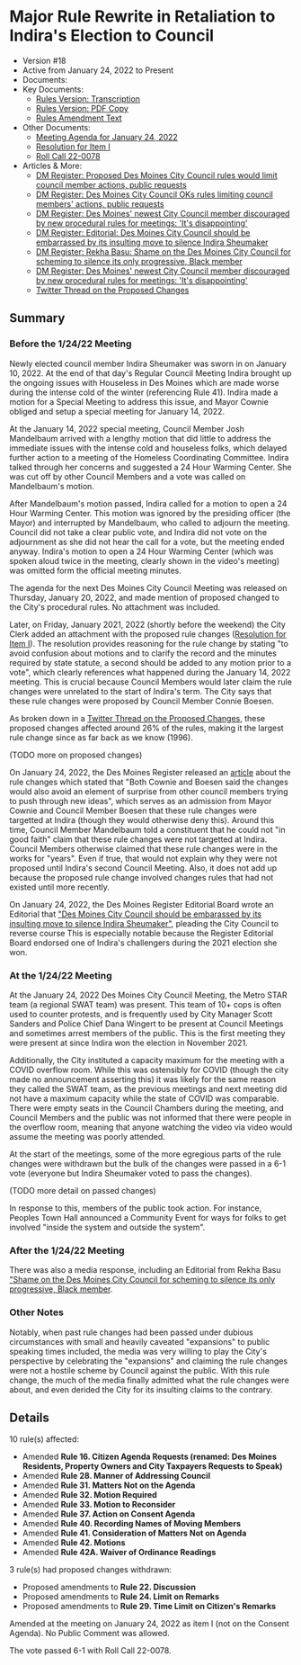# Major Rule Rewrite in Retaliation to Indira's Election to Council

- Version #18
- Active from January 24, 2022 to Present
- Documents:
- Key Documents:
    - [Rules Version: Transcription](#/view/rules-archive~2022_01_24~transcription)
    - [Rules Version: PDF Copy](assets/rules-archive/2022_01_24/copy.pdf)
    - [Rules Amendment Text](#/view/rules-archive~2022_01_24~amendment)
- Other Documents:
    - [Meeting Agenda for January 24, 2022](assets/rules-archive/2022_01_24/agenda.pdf)
    - [Resolution for Item I](assets/rules-archive/2022_01_24/resolution.pdf)
    - [Roll Call 22-0078](assets/rules-archive/2022_01_24/roll_call.pdf)
- Articles & More: 
    - [DM Register: Proposed Des Moines City Council rules would limit council member actions, public requests](https://www.desmoinesregister.com/story/news/local/des-moines/2022/01/24/des-moines-council-reconsiders-meeting-rules-public-request-consent-agenda/6621972001/)
    - [DM Register: Des Moines City Council OKs rules limiting council members' actions, public requests](https://www.desmoinesregister.com/story/news/local/des-moines/2022/01/25/des-moines-city-council-oks-meeting-rule-changes-despite-objections-indira-sheumaker-frank-cownie/9199484002/)
    - [DM Register: Des Moines' newest City Council member discouraged by new procedural rules for meetings: 'It's disappointing'](https://www.desmoinesregister.com/story/news/local/des-moines/2022/01/25/des-moines-city-council-members-new-rules-extremely-defeating-indira-sheumaker-says/9200639002/)
    - [DM Register: Editorial: Des Moines City Council should be embarrassed by its insulting move to silence Indira Sheumaker](https://www.desmoinesregister.com/story/opinion/editorials/2022/01/24/des-moines-city-council-back-off-insulting-rules-indira-sheumaker-frank-cownie-elected-officials/6635946001/)
    - [DM Register: Rekha Basu: Shame on the Des Moines City Council for scheming to silence its only progressive, Black member](https://www.desmoinesregister.com/story/opinion/columnists/rekha-basu/2022/01/25/des-moines-city-council-vote-aimed-only-black-member-indira-sheumaker/9210680002/)
    - [DM Register: Des Moines' newest City Council member discouraged by new procedural rules for meetings: 'It's disappointing'](https://www.desmoinesregister.com/story/news/local/des-moines/2022/01/25/des-moines-city-council-members-new-rules-extremely-defeating-indira-sheumaker-says/9200639002/)
    - [Twitter Thread on the Proposed Changes](https://twitter.com/CallananAdam/status/1484753824392880131?s=20&t=gytGGeQE9IpoBQf905KCpQ)
    
## Summary

### Before the 1/24/22 Meeting

Newly elected council member Indira Sheumaker was sworn in on January 10, 2022. 
At the end of that day's Regular Council Meeting Indira brought up the ongoing 
issues with Houseless in Des Moines which are made worse during the intense cold of the winter (referencing Rule 41).
Indira made a motion for a Special Meeting to address this issue, and Mayor Cownie obliged and 
setup a special meeting for January 14, 2022. 

At the January 14, 2022 special meeting, Council Member Josh Mandelbaum arrived with a lengthy motion that
did little to address the immediate issues with the intense cold and houseless folks, which 
delayed further action to a meeting of the Homeless Coordinating Committee. 
Indira talked through her concerns and suggested a 24 Hour Warming Center.
She was cut off by other Council Members and a vote was called on Mandelbaum's motion.

After Mandelbaum's motion passed, Indira called for a motion to open a 24 Hour Warming Center. 
This motion was ignored by the presiding officer (the Mayor) and interrupted by Mandelbaum, who
called to adjourn the meeting. Council did not take a clear public vote, and Indira did not vote 
on the adjournment as she did not hear the call for a vote, but the meeting ended anyway.
Indira's motion to open a 24 Hour Warming Center
(which was spoken aloud twice in the meeting, clearly shown in the video's meeting) 
was omitted form the official meeting minutes.

The agenda for the next Des Moines City Council Meeting was released on Thursday, January 20, 2022, and made
mention of proposed changed to the City's procedural rules. No attachment was included.

Later, on Friday, January 2021, 2022 (shortly before the weekend) the City Clerk added an attachment with the 
proposed rule changes ([Resolution for Item I](assets/rules-archive/2022_01_24/resolution.pdf)). The resolution 
provides reasoning for the rule change by stating "to avoid confusion about motions and to clarify the record and the
minutes required by state statute, a second should be added to any motion prior to a vote", which clearly references
what happened during the January 14, 2022 meeting. This is crucial because Council Members would later claim the 
rule changes were unrelated to the start of Indira's term. The City says that these rule changes were proposed by Council Member
Connie Boesen.

As broken down in a [Twitter Thread on the Proposed Changes](https://twitter.com/CallananAdam/status/1484753824392880131?s=20&t=gytGGeQE9IpoBQf905KCpQ),
these proposed changes affected around 26% of the rules, making it the largest rule change since as far back as we know (1996).

(TODO more on proposed changes)

On January 24, 2022, the Des Moines Register released an 
[article](https://www.desmoinesregister.com/story/news/local/des-moines/2022/01/24/des-moines-council-reconsiders-meeting-rules-public-request-consent-agenda/6621972001/) 
about the rule changes which stated that
"Both Cownie and Boesen said the changes would also avoid an element of surprise 
from other council members trying to push through new ideas", which serves as an admission from Mayor Cownie and 
Council Member Boesen that these rule changes were targetted at Indira (though they would otherwise deny this).
Around this time, Council Member Mandelbaum told a constituent that he could not "in good faith" claim that
these rule changes were not targetted at Indira. Council Members otherwise claimed that these rule changes 
were in the works for "years". 
Even if true, that would not explain why they were not proposed until Indira's second Council Meeting.
Also, it does not add up because the proposed rule change involved changes rules that had not existed
until more recently.

On January 24, 2022, the Des Moines Register Editorial Board wrote an Editorial 
that ["Des Moines City Council should be embarassed by its insulting move to silence Indira Sheumaker"](https://www.desmoinesregister.com/story/opinion/editorials/2022/01/24/des-moines-city-council-back-off-insulting-rules-indira-sheumaker-frank-cownie-elected-officials/6635946001/),
pleading the City Council to reverse course
This is especially notable because the Register Editorial Board endorsed one of Indira's 
challengers during the 2021 election she won.

### At the 1/24/22 Meeting

At the January 24, 2022 Des Moines City Council Meeting, the Metro STAR team (a regional SWAT team) was present.
This team of 10+ cops is often used to counter protests, and is frequently used by City Manager Scott Sanders
and Police Chief Dana Wingert to be present at Council Meetings and sometimes arrest members of the public.
This is the first meeting they were present at since Indira won the election in November 2021.

Additionally, the City instituted a capacity maximum for the meeting with a COVID overflow room. 
While this was ostensibly for COVID (though the city 
made no announcement asserting this) it was likely for the same reason they called the SWAT team,
as the previous meetings and next meeting did not have a maximum capacity while the state of COVID was comparable.
There were empty seats in the Council Chambers during the meeting, and Council Members and the public was not informed that
there were people in the overflow room, meaning that anyone watching the video via video would assume the meeting
was poorly attended.

At the start of the meetings, some of the more egregious parts of the rule changes were withdrawn
but the bulk of the changes were passed in a 6-1 vote (everyone but Indira Sheumaker voted to pass the changes).

(TODO more detail on passed changes)

In response to this, members of the public took action. For instance, Peoples Town Hall announced a Community Event for
ways for folks to get involved "inside the system and outside the system". 

### After the 1/24/22 Meeting

There was also a media response, including an Editorial from Rekha Basu 
["Shame on the Des Moines City Council for scheming to silence its only progressive, Black member](https://www.desmoinesregister.com/story/opinion/columnists/rekha-basu/2022/01/25/des-moines-city-council-vote-aimed-only-black-member-indira-sheumaker/9210680002/).

### Other Notes

Notably, when past rule changes had been passed under dubious circumstances with small and heavily caveated "expansions" to public speaking times 
included, the media was very willing to play the City's perspective by celebrating the "expansions" and claiming
the rule changes were not a hostile scheme by Council against the public. With this rule change, the much of the media finally
admitted what the rule changes were about, and even derided the City for its insulting claims to the contrary.

## Details

10 rule(s) affected:

- Amended **Rule 16. Citizen Agenda Requests (renamed: Des Moines Residents, Property Owners and City Taxpayers Requests to Speak)**
- Amended **Rule 28. Manner of Addressing Council**
- Amended **Rule 31. Matters Not on the Agenda**
- Amended **Rule 32. Motion Required**
- Amended **Rule 33. Motion to Reconsider**
- Amended **Rule 37. Action on Consent Agenda**
- Amended **Rule 40. Recording Names of Moving Members**
- Amended **Rule 41. Consideration of Matters Not on Agenda**
- Amended **Rule 42. Motions**
- Amended **Rule 42A. Waiver of Ordinance Readings**

3 rule(s) had proposed changes withdrawn:

- Proposed amendments to **Rule 22. Discussion**
- Proposed amendments to **Rule 24. Limit on Remarks**
- Proposed amendments to **Rule 29. Time Limit on Citizen's Remarks**

Amended at the meeting on January 24, 2022 as item I (not on the Consent Agenda). 
No Public Comment was allowed.

The vote passed 6-1 with Roll Call 22-0078.
